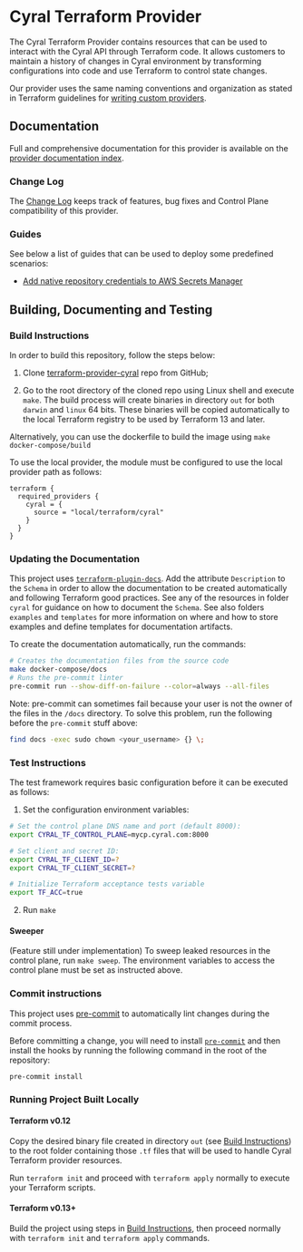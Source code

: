 # Cyral Terraform Provider

The Cyral Terraform Provider contains resources that can be used to interact with the Cyral API through Terraform code. It allows customers to maintain a history of changes in Cyral environment by transforming configurations into code and use Terraform to control state changes.

Our provider uses the same naming conventions and organization as stated in Terraform guidelines for [writing custom providers](https://www.terraform.io/docs/extend/writing-custom-providers.html).

## Documentation

Full and comprehensive documentation for this provider is available on the [provider documentation index](https://registry.terraform.io/providers/cyralinc/cyral/latest/docs).

### Change Log

The [Change Log](CHANGELOG.md) keeps track of features, bug fixes and Control Plane compatibility of this provider.

### Guides

See below a list of guides that can be used to deploy some predefined scenarios:

- [Add native repository credentials to AWS Secrets Manager](./docs/guides/native_credentials_aws_sm.md)

## Building, Documenting and Testing

### Build Instructions

In order to build this repository, follow the steps below:

1.  Clone [terraform-provider-cyral](https://github.com/cyralinc/terraform-provider-cyral) repo from GitHub;

2.  Go to the root directory of the cloned repo using Linux shell and execute `make`. The build process will create binaries in directory `out` for both `darwin` and `linux` 64 bits. These binaries will be copied automatically to the local Terraform registry to be used by Terraform 13 and later.

Alternatively, you can use the dockerfile to build the image using `make docker-compose/build`

To use the local provider, the module must be configured to use the local provider path as follows:

```hcl
terraform {
  required_providers {
    cyral = {
      source = "local/terraform/cyral"
    }
  }
}
```

### Updating the Documentation

This project uses [`terraform-plugin-docs`](https://github.com/hashicorp/terraform-plugin-docs).
Add the attribute `Description` to the `Schema` in order to allow the documentation to be
created automatically and following Terraform good practices. See any of the resources in folder
`cyral` for guidance on how to document the `Schema`. See also folders `examples` and `templates`
for more information on where and how to store examples and define templates for documentation
artifacts.

To create the documentation automatically, run the commands:

```bash
# Creates the documentation files from the source code
make docker-compose/docs
# Runs the pre-commit linter
pre-commit run --show-diff-on-failure --color=always --all-files
```

Note: pre-commit can sometimes fail because your user is not the owner of the files in the `/docs` directory. To solve this problem, run the following before the `pre-commit` stuff above:

```bash
find docs -exec sudo chown <your_username> {} \;
```

### Test Instructions

The test framework requires basic configuration before it can be executed as follows:

1. Set the configuration environment variables:

```bash
# Set the control plane DNS name and port (default 8000):
export CYRAL_TF_CONTROL_PLANE=mycp.cyral.com:8000

# Set client and secret ID:
export CYRAL_TF_CLIENT_ID=?
export CYRAL_TF_CLIENT_SECRET=?

# Initialize Terraform acceptance tests variable
export TF_ACC=true
```

2. Run `make`

#### Sweeper

(Feature still under implementation) To sweep leaked resources in the control
plane, run `make sweep`. The environment variables to access the control plane must be set as instructed
above.

### Commit instructions

This project uses [pre-commit](https://pre-commit.com/) to automatically lint changes during the commit process.

Before committing a change, you will need to install [`pre-commit`](https://pre-commit.com/#install) and then install
the hooks by running the following command in the root of the repository:

```shell
pre-commit install
```

### Running Project Built Locally

#### Terraform v0.12

Copy the desired binary file created in directory `out` (see [Build Instructions](#build-instructions)) to the root folder containing those `.tf` files that will be used to handle Cyral Terraform provider resources.

Run `terraform init` and proceed with `terraform apply` normally to execute your Terraform scripts.

#### Terraform v0.13+

Build the project using steps in [Build Instructions](#build-instructions), then proceed normally with `terraform init` and `terraform apply` commands.
